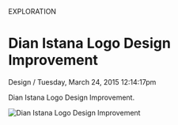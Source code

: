 <p class="type">EXPLORATION</p>

# Dian Istana Logo Design Improvement

<p class="meta">Design  /  Tuesday, March 24, 2015 12:14:17pm</p>

Dian Istana Logo Design Improvement.

![Dian Istana Logo Design Improvement](https://farooq-agent.web.app/assets/images/works/large/dian-istana-logo-design-improvement.jpg)
